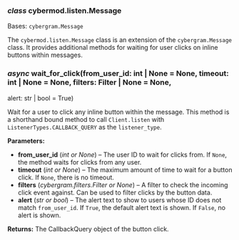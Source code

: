 ### *class* cybermod.listen.Message

Bases: `cybergram.Message`

The `cybermod.listen.Message` class is an extension of the `cybergram.Message` class. It provides additional methods for waiting
for user clicks on inline buttons within messages.

### *async* wait_for_click(from_user_id: int | None = None, timeout: int | None = None, filters: Filter | None = None,

alert: str | bool = True)

Wait for a user to click any inline button within the message. This method is a shorthand bound method to
call `Client.listen` with `ListenerTypes.CALLBACK_QUERY` as the `listener_type`.

**Parameters:**

* **from_user_id** (*int* *or* *None*) – The user ID to wait for clicks from. If `None`, the method waits for clicks
  from any user.
* **timeout** (*int* *or* *None*) – The maximum amount of time to wait for a button click. If `None`, there is no
  timeout.
* **filters** (*cybergram.filters.Filter* *or* *None*) – A filter to check the incoming click event against. Can be used
  to filter clicks by the button data.
* **alert** (*str* *or* *bool*) – The alert text to show to users whose ID does not match `from_user_id`. If `True`, the
  default alert text is shown. If `False`, no alert is shown.

**Returns:**
The CallbackQuery object of the button click.
